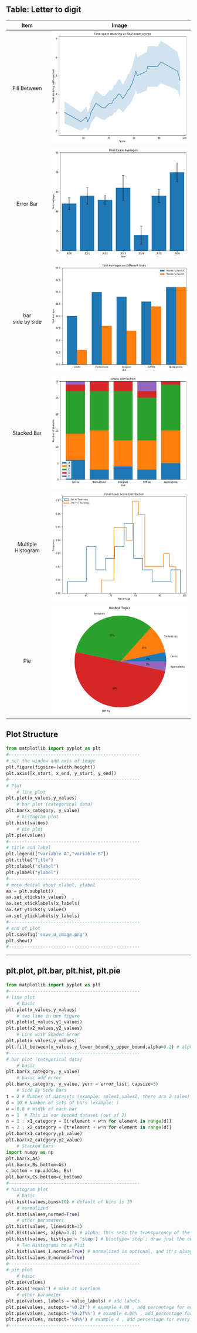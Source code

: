 ## Table: Letter to digit
|Item|Image|
|:--:|:--:|
|Fill Between|![Fill_Between](https://github.com/TsaiJeff1209/Python-Notebook/blob/master/.Package%20Matplotlib/image/fill_between.png)|
|Error Bar|![Error_Bar](https://github.com/TsaiJeff1209/Python-Notebook/blob/master/.Package%20Matplotlib/image/bar_chart.png)|
|bar<br>side by side|![bar_side_by_side](https://github.com/TsaiJeff1209/Python-Notebook/blob/master/.Package%20Matplotlib/image/sidebyside.png)|
|Stacked Bar|![stacked_bar](https://github.com/TsaiJeff1209/Python-Notebook/blob/master/.Package%20Matplotlib/image/stacked.png)|
|Multiple Histogram|![multiple_histogram](https://github.com/TsaiJeff1209/Python-Notebook/blob/master/.Package%20Matplotlib/image/multiple_histogram.png)|
|Pie|![pie](https://github.com/TsaiJeff1209/Python-Notebook/blob/master/.Package%20Matplotlib/image/pie.png)|


## Plot Structure
```python
from matplotlib import pyplot as plt
#--------------------------------------------------
# set the window and axis of image
plt.figure(figsize=(width,height))
plt.axis([x_start, x_end, y_start, y_end])
#--------------------------------------------------
# Plot
    # line plot
plt.plot(x_values,y_values)
    # bar plot (categorical data)
plt.bar(x_category, y_value)
    # histogram plot
plt.hist(values)
    # pie plot
plt.pie(values)
#--------------------------------------------------
# title and label
plt.legend(["variable A","variable B"])
plt.title("Title")
plt.xlabel("xlabel")
plt.ylabel("ylabel")
#--------------------------------------------------
# more detial about xlabel, ylabel
ax = plt.subplot()
ax.set_xticks(x_values)
ax.set_xticklabels(x_labels)
ax.set_yticks(y_values)
ax.set_yticklabels(y_labels)
#--------------------------------------------------
# end of plot
plt.savefig('save_a_image.png')
plt.show()
#--------------------------------------------------
```
---
## plt.plot, plt.bar, plt.hist, plt.pie
```python
from matplotlib import pyplot as plt
#--------------------------------------------------
# line plot
    # basic
plt.plot(x_values,y_values)
    # two line in one figure
plt.plot(x1_values,y1_values)
plt.plot(x2_values,y2_values)
    # Line with Shaded Error
plt.plot(x_values,y_values)
plt.fill_between(x_values,y_lower_bound,y_upper_bound,alpha=0.2) # alpha: This sets the transparency of the histogram
#--------------------------------------------------
# bar plot (categorical data)
    # basic
plt.bar(x_category, y_value)
    # basic add error
plt.bar(x_category, y_value, yerr = error_list, capsize=3)
    # Side By Side Bars
t = 2 # Number of datasets (example: sales1,sales2, there ara 2 sales)
d = 10 # Number of sets of bars (example: )
w = 0.8 # Width of each bar
n = 1  # This is our second dataset (out of 2)
n = 1 ; x1_category = [t*element + w*n for element in range(d)]
n = 2 ; x2_category = [t*element + w*n for element in range(d)]
plt.bar(x1_category,y1_value)
plt.bar(x2_category,y2_value)
    # Stacked Bars
import numpy as np
plt.bar(x,As)
plt.bar(x,Bs,bottom=As)
c_bottom = np.add(As, Bs)
plt.bar(x,Cs,bottom=c_bottom)
#--------------------------------------------------
# histogram plot
    # basic
plt.hist(values,bins=10) # default of bins is 10
    # normalized
plt.hist(values,normed=True)
    # other parameters
plt.hist(values, linewidth=2)
plt.hist(values, alpha=0.4) # alpha: This sets the transparency of the histogram
plt.hist(values, histtype = 'step') # histtype='step': draw just the outline of a histogram
    # Two Histograms on a Plot
plt.hist(values_1,normed=True) # normalized is optional, and it's always useful when compare.
plt.hist(values_2,normed=True)
#--------------------------------------------------
# pie plot
    # basic
plt.pie(values)
plt.axis('equal') # make it overlook
    # other parameter
plt.pie(values, labels = value_labels) # add labels
plt.pie(values, autopct='%0.2f') # example 4.08 , add percentage for every item
plt.pie(values, autopct='%0.2f%%') # example 4.08% , add percentage for every item
plt.pie(values, autopct='%d%%') # example 4 , add percentage for every item
#--------------------------------------------------
```
